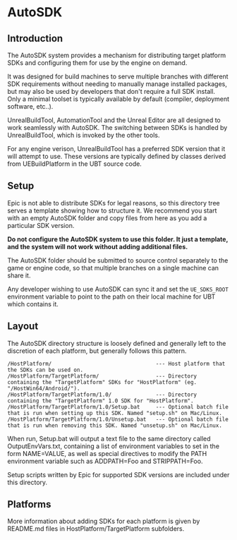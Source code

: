 # AutoSDK

## Introduction

The AutoSDK system provides a mechanism for distributing target platform SDKs and configuring them for use by the engine on demand.

It was designed for build machines to serve multiple branches with different SDK requirements without needing to manually manage installed packages, but may also be used by developers that don't require a full SDK install. Only a minimal toolset is typically available by default (compiler, deployment software, etc..).

UnrealBuildTool, AutomationTool and the Unreal Editor are all designed to work seamlessly with AutoSDK. The switching between SDKs is handled by UnrealBuildTool, which is invoked by the other tools. 

For any engine verison, UnrealBuildTool has a preferred SDK version that it will attempt to use. These versions are typically defined by classes derived from UEBuildPlatform in the UBT source code.

## Setup

Epic is not able to distribute SDKs for legal reasons, so this directory tree serves a template showing how to structure it. We recommend you start with an empty AutoSDK folder and copy files from here as you add a particular SDK version.

**Do not configure the AutoSDK system to use this folder. It just a template, and the system will not work without adding additional files.**

The AutoSDK folder should be submitted to source control separately to the game or engine code, so that multiple branches on a single machine can share it. 

Any developer wishing to use AutoSDK can sync it and set the `UE_SDKS_ROOT` environment variable to point to the path on their local machine for UBT which contains it.

## Layout

The AutoSDK directory structure is loosely defined and generally left to the discretion of each platform, but generally follows this pattern.

    /HostPlatform/                                 --- Host platform that the SDKs can be used on.
    /HostPlatform/TargetPlatform/                  --- Directory containing the "TargetPlatform" SDKs for "HostPlatform" (eg. "/HostWin64/Android/").
	/HostPlatform/TargetPlatform/1.0/              --- Directory containing the "TargetPlatform" 1.0 SDK for "HostPlatform".
	/HostPlatform/TargetPlatform/1.0/Setup.bat     --- Optional batch file that is run when setting up this SDK. Named "setup.sh" on Mac/Linux.
	/HostPlatform/TargetPlatform/1.0/Unsetup.bat   --- Optional batch file that is run when removing this SDK. Named "unsetup.sh" on Mac/Linux.

When run, Setup.bat will output a text file to the same directory called OutputEnvVars.txt, containing a list of environment variables to set in the form NAME=VALUE, as well as special directives to modify the PATH environment variable such as ADDPATH=Foo and STRIPPATH=Foo.

Setup scripts written by Epic for supported SDK versions are included under this directory.

## Platforms

More information about adding SDKs for each platform is given by README.md files in HostPlatform/TargetPlatform subfolders.